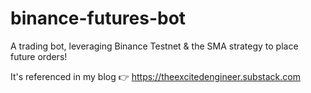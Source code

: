 # binance-futures-bot
A trading bot, leveraging Binance Testnet & the SMA strategy to place future orders!

It's referenced in my blog 👉 https://theexcitedengineer.substack.com

